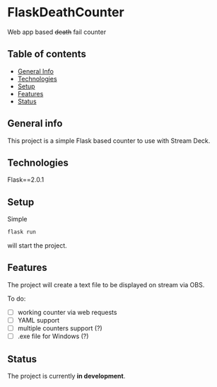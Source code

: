 # FlaskDeathCounter

Web app based ~~death~~ fail counter

## Table of contents

- [General Info](#general-info)
- [Technologies](#technologies)
- [Setup](#setup)
- [Features](#features)
- [Status](#status)

## General info

This project is a simple Flask based counter to use with Stream Deck. 

## Technologies

Flask==2.0.1

## Setup

Simple

```bash
flask run
```
will start the project.

## Features

The project will create a text file to be displayed on stream via OBS.

To do:

- [ ] working counter via web requests
- [ ] YAML support
- [ ] multiple counters support (?)
- [ ] .exe file for Windows (?)

## Status

The project is currently **in development**. 

